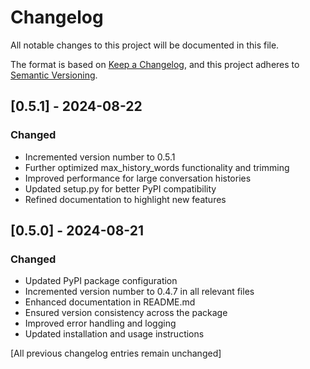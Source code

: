 # Changelog

All notable changes to this project will be documented in this file.

The format is based on [Keep a Changelog](https://keepachangelog.com/en/1.0.0/),
and this project adheres to [Semantic Versioning](https://semver.org/spec/v2.0.0.html).

## [0.5.1] - 2024-08-22
### Changed
- Incremented version number to 0.5.1
- Further optimized max_history_words functionality and trimming
- Improved performance for large conversation histories
- Updated setup.py for better PyPI compatibility
- Refined documentation to highlight new features

## [0.5.0] - 2024-08-21
### Changed
- Updated PyPI package configuration
- Incremented version number to 0.4.7 in all relevant files
- Enhanced documentation in README.md
- Ensured version consistency across the package
- Improved error handling and logging
- Updated installation and usage instructions

[All previous changelog entries remain unchanged]
